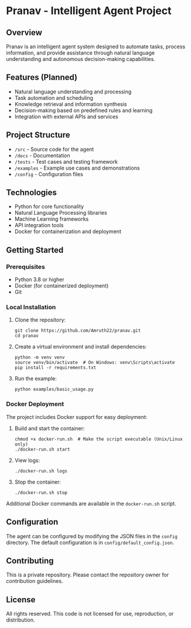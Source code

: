 # Pranav - Intelligent Agent Project

## Overview
Pranav is an intelligent agent system designed to automate tasks, process information, and provide assistance through natural language understanding and autonomous decision-making capabilities.

## Features (Planned)
- Natural language understanding and processing
- Task automation and scheduling
- Knowledge retrieval and information synthesis
- Decision-making based on predefined rules and learning
- Integration with external APIs and services

## Project Structure
- `/src` - Source code for the agent
- `/docs` - Documentation
- `/tests` - Test cases and testing framework
- `/examples` - Example use cases and demonstrations
- `/config` - Configuration files

## Technologies
- Python for core functionality
- Natural Language Processing libraries
- Machine Learning frameworks
- API integration tools
- Docker for containerization and deployment

## Getting Started

### Prerequisites
- Python 3.8 or higher
- Docker (for containerized deployment)
- Git

### Local Installation
1. Clone the repository:
   ```
   git clone https://github.com/Amruth22/pranav.git
   cd pranav
   ```

2. Create a virtual environment and install dependencies:
   ```
   python -m venv venv
   source venv/bin/activate  # On Windows: venv\Scripts\activate
   pip install -r requirements.txt
   ```

3. Run the example:
   ```
   python examples/basic_usage.py
   ```

### Docker Deployment
The project includes Docker support for easy deployment:

1. Build and start the container:
   ```
   chmod +x docker-run.sh  # Make the script executable (Unix/Linux only)
   ./docker-run.sh start
   ```

2. View logs:
   ```
   ./docker-run.sh logs
   ```

3. Stop the container:
   ```
   ./docker-run.sh stop
   ```

Additional Docker commands are available in the `docker-run.sh` script.

## Configuration
The agent can be configured by modifying the JSON files in the `config` directory. The default configuration is in `config/default_config.json`.

## Contributing
This is a private repository. Please contact the repository owner for contribution guidelines.

## License
All rights reserved. This code is not licensed for use, reproduction, or distribution.